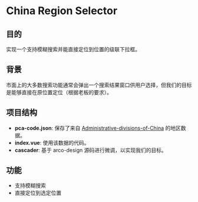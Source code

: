 # China Region Selector

## 目的

实现一个支持模糊搜索并能直接定位到位置的级联下拉框。

## 背景

市面上的大多数搜索功能通常会弹出一个搜索结果窗口供用户选择，但我们的目标是能够直接在原位置定位（根据老板的要求）。

## 项目结构

- **pca-code.json**: 保存了来自 [Administrative-divisions-of-China](https://github.com/modood/Administrative-divisions-of-China) 的地区数据。
- **index.vue**: 使用该数据的代码。
- **cascader**: 基于 arco-design 源码进行微调，以实现我们的目标。

## 功能

- 支持模糊搜索
- 直接定位到选定位置

